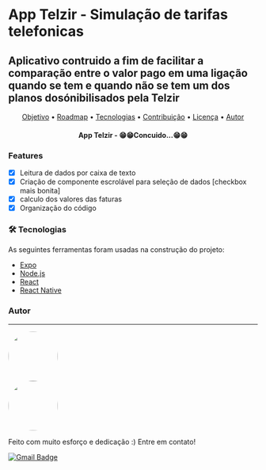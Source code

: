 # App Telzir - Simulação de tarifas telefonicas

## Aplicativo contruido a fim de facilitar a comparação entre o valor pago em uma ligação quando se tem e quando não se tem um dos planos dosónibilisados pela Telzir

<p align="center">
 <a href="#objetivo">Objetivo</a> •
 <a href="#roadmap">Roadmap</a> • 
 <a href="#tecnologias">Tecnologias</a> • 
 <a href="#contribuicao">Contribuição</a> • 
 <a href="#licenc-a">Licença</a> • 
 <a href="#autor">Autor</a>
</p>

<h4 align="center"> 
 App Telzir - 😁😁Concuido...😁😁
</h4>

### Features

- [x] Leitura de dados por caixa de texto
- [x] Criação de componente escrolável para seleção de dados [checkbox mais bonita]
- [x] calculo dos valores das faturas
- [x] Organização do código

### 🛠 Tecnologias

As seguintes ferramentas foram usadas na construção do projeto:

- [Expo](https://expo.io/)
- [Node.js](https://nodejs.org/en/)
- [React](https://pt-br.reactjs.org/)
- [React Native](https://reactnative.dev/)


### Autor
---

<a href="https://www.instagram.com/carlosjorge0000/">
 <img style="border-radius: 50%;" src="https://instagram.ffor4-1.fna.fbcdn.net/v/t51.2885-19/s150x150/52308099_674347649650689_1909127956802830336_n.jpg?tp=1&_nc_ht=instagram.ffor4-1.fna.fbcdn.net&_nc_ohc=Qz-d8YK8Dm8AX-mVTyc&ccb=7-4&oh=d67fff940161fe7a201928bf44abec48&oe=6083E3CA&_nc_sid=7bff83" width="100px;" alt=""/>
 <br />
</a>

<a href="https://www.linkedin.com/in/carlos-jorge-de-castro-amorim-062118194/">
 <img style="border-radius: 50%;" src="https://marcas-logos.net/wp-content/uploads/2020/01/LinkedIn-fonte.jpg" width="100px;" alt=""/>
 <br />
</a>

Feito com muito esforço e dedicação :) 
Entre em contato!


[![Gmail Badge](https://img.shields.io/badge/-carlosjorge26111999@gmail.com-c14438?style=flat-square&logo=Gmail&logoColor=white&link=mailto:carlosjorge26111999@gmail.com)](carlosjorge26111999@gmail.)
